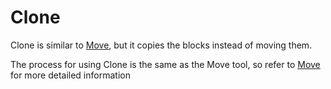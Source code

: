 # Clone

Clone is similar to [Move](move.md), but it copies the blocks instead of moving them.

The process for using Clone is the same as the Move tool, so refer to [Move](move.md) for more detailed information
